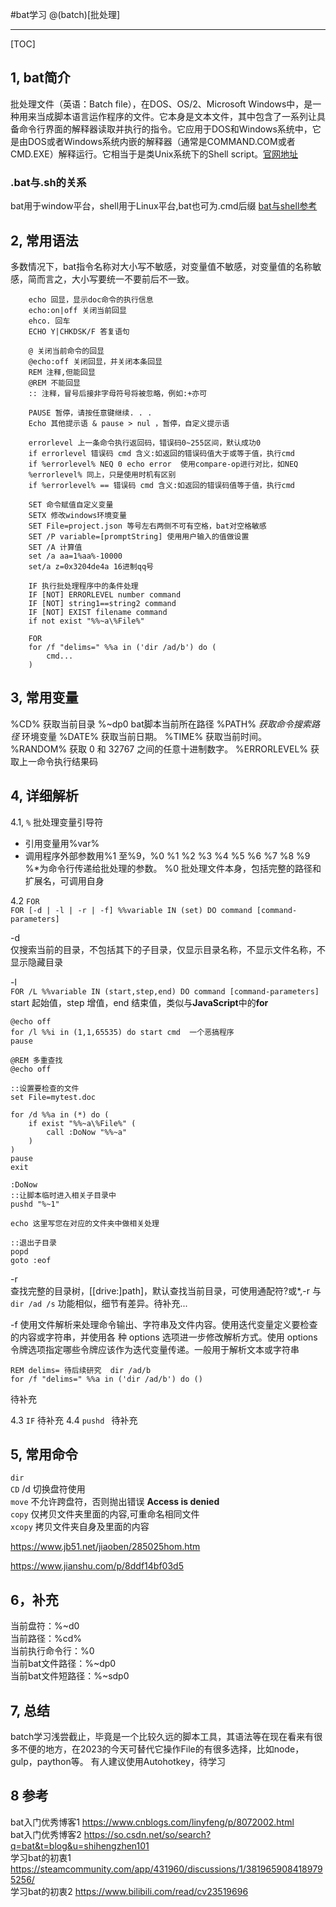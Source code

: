 #bat学习
@(batch)[批处理]

-------------------

[TOC]

## 1, bat简介
批处理文件（英语：Batch file），在DOS、OS/2、Microsoft Windows中，是一种用来当成脚本语言运作程序的文件。它本身是文本文件，其中包含了一系列让具备命令行界面的解释器读取并执行的指令。它应用于DOS和Windows系统中，它是由DOS或者Windows系统内嵌的解释器（通常是COMMAND.COM或者CMD.EXE）解释运行。它相当于是类Unix系统下的Shell script。[官网地址](https://en.wikibooks.org/wiki/Windows_Batch_Scripting)

### .bat与.sh的关系
bat用于window平台，shell用于Linux平台,bat也可为.cmd后缀
[bat与shell参考](https://www.jianshu.com/p/ffa5b937580d)


## 2, 常用语法
多数情况下，bat指令名称对大小写不敏感，对变量值不敏感，对变量值的名称敏感，简而言之，大小写要统一不要前后不一致。

```
	echo 回显，显示doc命令的执行信息
	echo:on|off 关闭当前回显
	ehco. 回车
	ECHO Y|CHKDSK/F 答复语句
	
	@ 关闭当前命令的回显
	@echo:off 关闭回显，并关闭本条回显
    REM 注释,但能回显
    @REM 不能回显 
    :: 注释，冒号后接非字母符号将被忽略，例如:+亦可
    
	PAUSE 暂停，请按任意键继续. . . 
	Echo 其他提示语 & pause > nul ，暂停，自定义提示语
	
	errorlevel 上一条命令执行返回码，错误码0~255区间，默认成功0
	if errorlevel 错误码 cmd 含义:如返回的错误码值大于或等于值，执行cmd
	if %errorlevel% NEQ 0 echo error  使用compare-op进行对比，如NEQ 
	%errorlevel% 同上，只是使用时机有区别
	if %errorlevel% == 错误码 cmd 含义:如返回的错误码值等于值，执行cmd
	
	SET 命令赋值自定义变量
	SETX 修改windows环境变量
	SET File=project.json 等号左右两侧不可有空格，bat对空格敏感
	SET /P variable=[promptString] 使用用户输入的值做设置
	SET /A 计算值
	set /a aa=1%aa%-10000
	set/a z=0x3204de4a 16进制qq号
	
	IF 执行批处理程序中的条件处理
	IF [NOT] ERRORLEVEL number command
	IF [NOT] string1==string2 command
	IF [NOT] EXIST filename command
	if not exist "%%~a\%File%"
	
	FOR
	for /f "delims=" %%a in ('dir /ad/b') do (
		cmd...
	)	
```
 

## 3,  常用变量
%CD%  获取当前目录
%~dp0 bat脚本当前所在路径
%PATH%  *获取命令搜索路径* 环境变量
%DATE%  获取当前日期。
%TIME%  获取当前时间。
%RANDOM% 获取 0 和 32767 之间的任意十进制数字。
%ERRORLEVEL% 获取上一命令执行结果码

## 4, 详细解析
4.1, `%`  批处理变量引导符
- 引用变量用%var%
- 调用程序外部参数用%1 至%9，%0 %1 %2 %3 %4 %5 %6 %7 %8 %9 %*为命令行传递给批处理的参数。
%0 批处理文件本身，包括完整的路径和扩展名，可调用自身

4.2 `FOR`  
`FOR [-d | -l | -r | -f] %%variable IN (set) DO command [command-parameters]`

-d  
仅搜索当前的目录，不包括其下的子目录，仅显示目录名称，不显示文件名称，不显示隐藏目录

-l  
`FOR /L %%variable IN (start,step,end) DO command [command-parameters]`
start 起始值，step 增值，end 结束值，类似与**JavaScript**中的**for**
```
@echo off
for /l %%i in (1,1,65535) do start cmd  一个恶搞程序
pause
```

```
@REM 多重查找
@echo off
 
::设置要检查的文件
set File=mytest.doc
 
for /d %%a in (*) do (
    if exist "%%~a\%File%" (
        call :DoNow "%%~a"
    )
)
pause
exit
 
:DoNow
::让脚本临时进入相关子目录中
pushd "%~1"
 
echo 这里写您在对应的文件夹中做相关处理
 
::退出子目录
popd
goto :eof
```

-r  
查找完整的目录树，[[drive:]path]，默认查找当前目录，可使用通配符?或*,-r 与`dir /ad /s`  功能相似，细节有差异。待补充...

-f
使用文件解析来处理命令输出、字符串及文件内容。使用迭代变量定义要检查的内容或字符串，并使用各
种 options 选项进一步修改解析方式。使用 options 令牌选项指定哪些令牌应该作为迭代变量传递。一般用于解析文本或字符串

```
REM delims= 待后续研究  dir /ad/b 
for /f "delims=" %%a in ('dir /ad/b') do ()
```

待补充

4.3 `IF` 待补充
4.4 `pushd `  待补充


## 5, 常用命令
`dir`  
`CD`  /d 切换盘符使用  
`move` 不允许跨盘符，否则抛出错误 **Access is denied**  
`copy` 仅拷贝文件夹里面的内容,可重命名相同文件  
`xcopy` 拷贝文件夹自身及里面的内容  

https://www.jb51.net/jiaoben/285025hom.htm  

https://www.jianshu.com/p/8ddf14bf03d5  

## 6，补充
当前盘符：%~d0  
当前路径：%cd%  
当前执行命令行：%0  
当前bat文件路径：%~dp0  
当前bat文件短路径：%~sdp0  

## 7, 总结
batch学习浅尝截止，毕竟是一个比较久远的脚本工具，其语法等在现在看来有很多不便的地方，在2023的今天可替代它操作File的有很多选择，比如node，gulp，paython等。
有人建议使用Autohotkey，待学习

## 8 参考  
bat入门优秀博客1 https://www.cnblogs.com/linyfeng/p/8072002.html  
bat入门优秀博客2 https://so.csdn.net/so/search?q=bat&t=blog&u=shihengzhen101  
学习bat的初衷1 https://steamcommunity.com/app/431960/discussions/1/3819659084189795256/  
学习bat的初衷2 https://www.bilibili.com/read/cv23519696  


